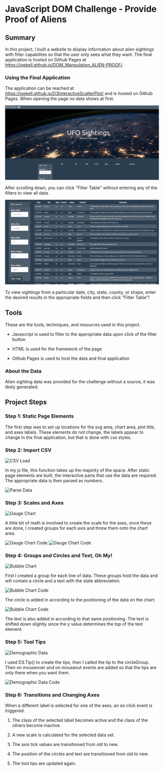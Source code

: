 # JavaScript DOM Challenge - Provide Proof of Aliens

## Summary

In this project, I built a website to display information about alien sightings with filter capabilites so that the user only sees what they want. The final application is hosted on Github Pages at <https://joekell.github.io/DOM_Manpulation_ALIEN-PROOF/>.

### Using the Final Application
The application can be reached at <https://joekell.github.io/D3InteractiveScatterPlot/> and is hosted on Github Pages. When opening the page no data shows at first.

![Opening the Site](FinalImages/SiteLoad.PNG)

After scrolling down, you can click "Filter Table" without entering any of the filters to view all data.

![All Data View](FinalImages/AllData.PNG)

To view sightings from a particular date, city, state, county, or shape, enter the desired results in the appropriate fields and then click "Filter Table"!

## Tools
These are the tools, techniques, and resources used in this project.

* Javascript is used to filter to the appropriate data upon click of the filter button

* HTML is used for the framework of the page

* Github Pages is used to host the data and final application

### About the Data

Alien sighting data was provided for the challenge without a source, it was likely generated.

## Project Steps

### Step 1: Static Page Elements
The first step was to set up locations for the svg area, chart area, plot title, and axes labels. These elements do not change, the labels appear to change in the final application, but that is done with css styles.

### Step 2: Import CSV

  ![CSV Load](FinalImages/CSV.PNG)

In my js file, this function takes up the majority of the space. After static page elements are built, the interactive parts that use the data are required. The appropriate data is then parsed as numbers.

  ![Parse Data](FinalImages/parse.PNG)

### Step 3: Scales and Axes

  ![Gauge Chart](FinalImages/Scale.PNG)

A little bit of math is involved to create the scale for the axes, once these are done, I created groups for each axis and threw them onto the chart area. 

  ![Gauge Chart Code](FinalImages/Axes1.PNG)
  ![Gauge Chart Code](FinalImages/Axes2.PNG)

### Step 4: Groups and Circles and Text, Oh My!

  ![Bubble Chart](FinalImages/Group.PNG)

First I created a group for each line of data. These groups hold the data and will contain a circle and a text with the state abbreviation.

  ![Bubble Chart Code](FinalImages/Circle.PNG)

The circle is added in according to the positioning of the data on the chart.

  ![Bubble Chart Code](FinalImages/Text.PNG)

The text is also added in according to that same positioning. The text is shifted down slightly since the y value determines the top of the text element.

### Step 5: Tool Tips

  ![Demographic Data](FinalImages/Tip.PNG)

I used D3.Tip() to create the tips, then I called the tip to the circleGroup. Then on mouseover and on mouseout events are added so that the tips are only there when you want them.

  ![Demographic Data Code](FinalImages/TipCode.PNG)

### Step 6: Transitions and Changing Axes

When a different label is selected for one of the axes, an on click event is triggered. 

1. The class of the selected label becomes active and the class of the others become inactive.

2. A new scale is calculated for the selected data set.

3. The axis tick values are transitioned from old to new.

4. The position of the circles and text are transitioned from old to new.

5. The tool tips are updated again.

